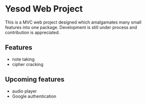 # Yesod Web Project
This is a MVC web project designed which amalgamates many small features into one package. Development is still under process and contribution is appreciated.
## Features
- note taking
- cipher cracking
## Upcoming features
- audio player
- Google authentication 
